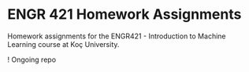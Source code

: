 # ENGR 421 Homework Assignments
Homework assignments for the ENGR421 - Introduction to Machine Learning course at Koç University.

! Ongoing repo

